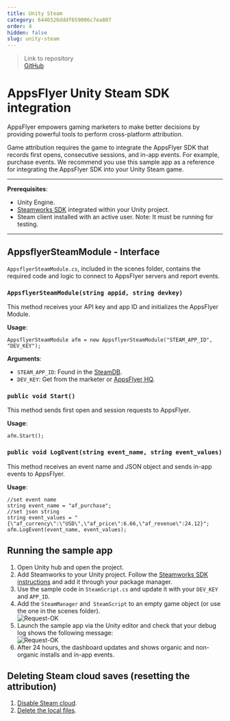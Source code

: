 ```yaml
---
title: Unity Steam
category: 6446526dddf659006c7ea807
order: 4
hidden: false
slug: unity-steam
---
```


> Link to repository  
> [GitHub](https://github.com/AppsFlyerSDK/appsflyer-unity-steam-sample-app)

# AppsFlyer Unity Steam SDK integration

AppsFlyer empowers gaming marketers to make better decisions by providing powerful tools to perform cross-platform attribution.

Game attribution requires the game to integrate the AppsFlyer SDK that records first opens, consecutive sessions, and in-app events. For example, purchase events.
We recommend you use this sample app as a reference for integrating the AppsFlyer SDK into your Unity Steam game.

<hr/>

**Prerequisites**:

- Unity Engine.
- [Steamworks SDK](https://steamworks.github.io/) integrated within your Unity project.
- Steam client installed with an active user. Note: It must be running for testing.

<hr/>

## AppsflyerSteamModule - Interface

`AppsflyerSteamModule.cs`, included in the scenes folder, contains the required code and logic to connect to AppsFlyer servers and report events.

### `AppsflyerSteamModule(string appid, string devkey)`

This method receives your API key and app ID and initializes the AppsFlyer Module.

**Usage**:

```
AppsflyerSteamModule afm = new AppsflyerSteamModule("STEAM_APP_ID", "DEV_KEY");
```

**Arguments**:

- `STEAM_APP_ID`: Found in the [SteamDB](https://steamdb.info/apps/).
- `DEV_KEY`: Get from the marketer or [AppsFlyer HQ](https://support.appsflyer.com/hc/en-us/articles/211719806-App-settings-#general-app-settings).

### `public void Start()`

This method sends first open and session requests to AppsFlyer.

**Usage**:

```
afm.Start();
```

### `public void LogEvent(string event_name, string event_values)`

This method receives an event name and JSON object and sends in-app events to AppsFlyer.

**Usage**:

```
//set event name
string event_name = "af_purchase";
//set json string
string event_values = "{\"af_currency\":\"USD\",\"af_price\":6.66,\"af_revenue\":24.12}";
afm.LogEvent(event_name, event_values);
```

## Running the sample app

1. Open Unity hub and open the project.
2. Add Steamworks to your Unity project. Follow the [Steamworks SDK instructions](https://steamworks.github.io/) and add it through your package manager.
3. Use the sample code in `SteamScript.cs` and update it with your `DEV_KEY` and `APP_ID`.
4. Add the `SteamManager` and` SteamScript` to an empty game object (or use the one in the scenes folder).  
   ![Request-OK](https://files.readme.io/7a002a6-small-SteamGameObject.PNG)
5. Launch the sample app via the Unity editor and check that your debug log shows the following message:  
   ![Request-OK](https://files.readme.io/1f7dcf0-small-202OK.PNG)
6. After 24 hours, the dashboard updates and shows organic and non-organic installs and in-app events.

## Deleting Steam cloud saves (resetting the attribution)

1. [Disable Steam cloud](https://help.steampowered.com/en/faqs/view/68D2-35AB-09A9-7678#enabling).
2. [Delete the local files](https://help.steampowered.com/en/faqs/view/68D2-35AB-09A9-7678#where).
